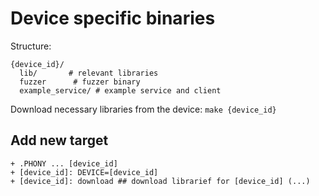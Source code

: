 # Device specific binaries 

Structure: 
```
{device_id}/
  lib/       # relevant libraries
  fuzzer      # fuzzer binary
  example_service/ # example service and client
```

Download necessary libraries from the device:
`make {device_id}`

## Add new target

```
+ .PHONY ... [device_id]
+ [device_id]: DEVICE=[device_id]
+ [device_id]: download ## download librarief for [device_id] (...)
```
